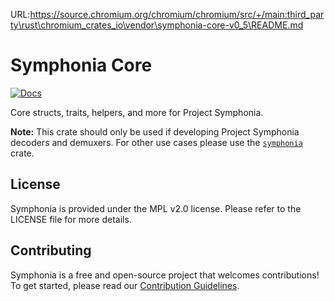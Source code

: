 URL:https://source.chromium.org/chromium/chromium/src/+/main:third_party\rust\chromium_crates_io\vendor\symphonia-core-v0_5\README.md
# Symphonia Core

[![Docs](https://docs.rs/symphonia-core/badge.svg)](https://docs.rs/symphonia-core)

Core structs, traits, helpers, and more for Project Symphonia.

**Note:** This crate should only be used if developing Project Symphonia decoders and demuxers. For other use cases please use the [`symphonia`](https://crates.io/crates/symphonia) crate.

## License

Symphonia is provided under the MPL v2.0 license. Please refer to the LICENSE file for more details.

## Contributing

Symphonia is a free and open-source project that welcomes contributions! To get started, please read our [Contribution Guidelines](https://github.com/pdeljanov/Symphonia/tree/master/CONTRIBUTING.md).
